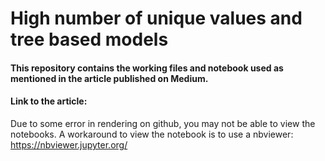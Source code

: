 # High number of unique values and tree based models

#### This repository contains the working files and notebook used as mentioned in the article published on Medium.

#### Link to the article:

Due to some error in rendering on github, you may not be able to view the notebooks. A workaround to view the notebook is to use a nbviewer:
https://nbviewer.jupyter.org/

